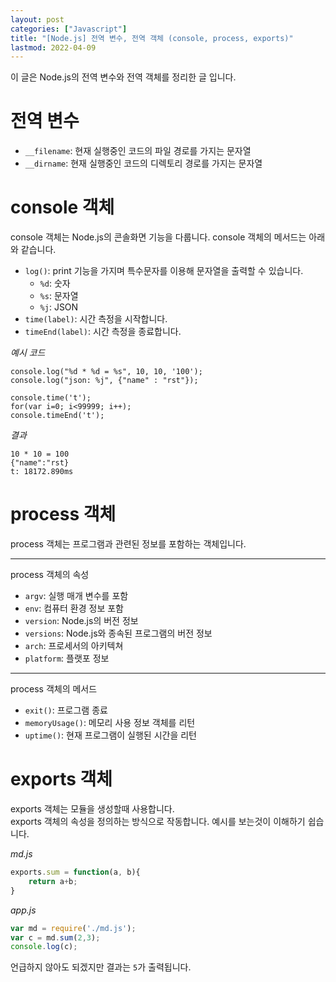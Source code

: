 ```yaml
---
layout: post
categories: ["Javascript"]
title: "[Node.js] 전역 변수, 전역 객체 (console, process, exports)"
lastmod: 2022-04-09
---
```

이 글은 Node.js의 전역 변수와 전역 객체를
정리한 글 입니다.  

# 전역 변수  
- `__filename`: 현재 실행중인 코드의 파일 경로를 가지는 문자열  
- `__dirname`: 현재 실행중인 코드의 디렉토리 경로를 가지는 문자열  
  
# console 객체
console 객체는 Node.js의 콘솔화면 기능을 다룹니다. console 객체의 메서드는 아래와 같습니다. 
- `log()`: print 기능을 가지며 특수문자를 
이용해 문자열을 출력할 수 있습니다.
  - `%d`: 숫자
  - `%s`: 문자열
  - `%j`: JSON  
- `time(label)`: 시간 측정을 시작합니다.
- `timeEnd(label)`: 시간 측정을 종료합니다.  

*예시 코드*  
```
console.log("%d * %d = %s", 10, 10, '100');
console.log("json: %j", {"name" : "rst"});

console.time('t');
for(var i=0; i<99999; i++);
console.timeEnd('t');
```
*결과*
```
10 * 10 = 100
{"name":"rst}
t: 18172.890ms
```

# process 객체  
process 객체는 프로그램과 관련된 정보를 포함하는 객체입니다.  
- - -
process 객체의 속성
- `argv`: 실행 매개 변수를 포함
- `env`: 컴퓨터 환경 정보 포함
- `version`: Node.js의 버전 정보
- `versions`: Node.js와 종속된 프로그램의 버전 정보
- `arch`: 프로세서의 아키텍쳐
- `platform`: 플랫포 정보  

- - -
process 객체의 메서드  
- `exit()`: 프로그램 종료
- `memoryUsage()`: 메모리 사용 정보 객체를 리턴
- `uptime()`: 현재 프로그램이 실행된 시간을 리턴  
  
# exports 객체
exports 객체는 모듈을 생성할때 사용합니다.  
exports 객체의 속성을 정의하는 방식으로 작동합니다. 
예시를 보는것이 이해하기 쉽습니다.  
  
*md.js*
``` javascript
exports.sum = function(a, b){
    return a+b;
}
```  
  
*app.js*
``` javascript
var md = require('./md.js');
var c = md.sum(2,3);
console.log(c);
```
  
언급하지 않아도 되겠지만 결과는 `5`가 출력됩니다.